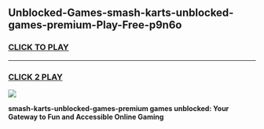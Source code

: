 
## Unblocked-Games-smash-karts-unblocked-games-premium-Play-Free-p9n6o
<h3>
<a href="https://premium76.site?title=smash-karts-unblocked-games-premium&ref=12A">CLICK TO PLAY</a></h3>
<hr>

<h3>
<a href="https://premium76.site?title=smash-karts-unblocked-games-premium&ref=12A">CLICK 2 PLAY</a>
  
</h3>

<a href="https://premium76.site?title=smash-karts-unblocked-games-premium&ref=12A"><img src="https://clearcache.store/games.png"></a>


**smash-karts-unblocked-games-premium games unblocked: Your Gateway to Fun and Accessible Online Gaming**
